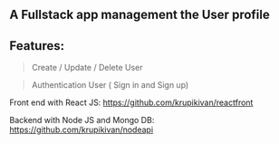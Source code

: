 ## A Fullstack app management the User profile

## Features:
> Create / Update / Delete User

> Authentication User ( Sign in and Sign up)

Front end with React JS: https://github.com/krupikivan/reactfront

Backend with Node JS and Mongo DB: https://github.com/krupikivan/nodeapi

